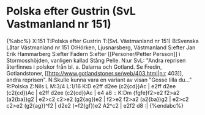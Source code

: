 # Polska efter Gustrin (SvL Vastmanland nr 151)

{%abc%}
X:151
T:Polska efter Gustrin
T:(SvL Västmanland nr 151)
B:Svenska Låtar Västmanland nr 151
O:Hörken, Ljusnarsberg, Västmanland
S:efter Jan Erik Hammarberg
S:efter Fadern
S:efter [[Personer/Petter Persson]] i Stormosshöjden, vanligen kallad Stång Pelle.
N:ur SvL: "Andra reprisen återfinnes i polskor från bl. a. Dalarna och Gotland. Se Fredin, Gotlandstoner, [[http://www.gotlandstoner.se/web/403.html|n:r 403]], andra reprisen".
N:Skulle kunna vara en variant av visan "Gosse lilla du..."
R:Polska
Z:Nils L
M:3/4
L:1/16
K:D
e2ff d2ee (c2{cd})Ac | e2ff d2ee (c2{cd})Ac | e2ff d2ee (c2{cd})Ac | e4 a8 ::
K:Dm
{fgfe}f2>e2 f2>a2 (a2{ba})g2 | e2>c2 c2>e2 (g2{ag})e2 | f2>e2 f2>a2 (a2{ba})g2 | e2>c2 c2>e2 (g2{ag})^f2 |
d2e2 (=f2{gf})e2 A2^c2 | e2f2 d8 :|
{%endabc%}
